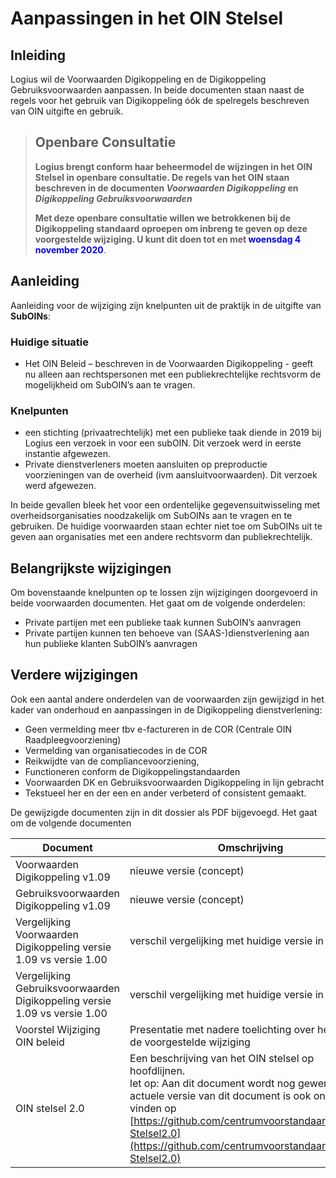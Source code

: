 # Aanpassingen in het OIN Stelsel 
## Inleiding 

Logius wil de Voorwaarden Digikoppeling en de Digikoppeling Gebruiksvoorwaarden aanpassen. In beide documenten staan naast de regels voor het gebruik van Digikoppeling óók de spelregels beschreven van OIN uitgifte en gebruik. 

> ## **Openbare Consultatie**
> 
> **Logius brengt conform haar beheermodel de wijzingen in het OIN Stelsel in openbare consultatie. De regels van het OIN staan beschreven in de documenten *Voorwaarden Digikoppeling*  en *Digikoppeling Gebruiksvoorwaarden*** 
>
> **Met deze openbare consultatie willen we betrokkenen bij de Digikoppeling standaard oproepen om inbreng te geven op deze voorgestelde wijziging. U kunt dit doen tot en met <span style="color:blue">woensdag 4 november 2020</span>**.

## Aanleiding

Aanleiding voor de wijziging zijn knelpunten uit de praktijk in de uitgifte van **SubOINs**: 

### Huidige situatie 

- Het OIN Beleid – beschreven in de Voorwaarden Digikoppeling - geeft nu alleen aan rechtspersonen met een publiekrechtelijke rechtsvorm de mogelijkheid om SubOIN’s aan te vragen.

### Knelpunten

- een stichting (privaatrechtelijk) met een publieke taak diende in 2019 bij Logius een verzoek in voor een subOIN. Dit verzoek werd in eerste instantie afgewezen.
- Private dienstverleners moeten aansluiten op preproductie voorzieningen van de overheid (ivm aansluitvoorwaarden). Dit verzoek werd afgewezen.

In beide gevallen bleek het voor een ordentelijke gegevensuitwisseling met overheidsorganisaties noodzakelijk om SubOINs aan te vragen en te gebruiken. De huidige voorwaarden staan echter niet toe om SubOINs uit te geven aan organisaties met een andere rechtsvorm dan publiekrechtelijk.

## Belangrijkste wijzigingen

Om bovenstaande knelpunten op te lossen zijn wijzigingen doorgevoerd in beide voorwaarden documenten. Het gaat om de volgende onderdelen:

- Private partijen met een publieke taak kunnen SubOIN’s aanvragen
- Private partijen kunnen ten behoeve van (SAAS-)dienstverlening aan hun publieke klanten SubOIN’s aanvragen

## Verdere wijzigingen

Ook een aantal andere onderdelen van de voorwaarden zijn gewijzigd in het kader van onderhoud en aanpassingen in de Digikoppeling dienstverlening:

- Geen vermelding meer tbv e-factureren in de COR (Centrale OIN Raadpleegvoorziening) 
- Vermelding van organisatiecodes in de COR
- Reikwijdte van de compliancevoorziening,  
- Functioneren conform de Digikoppelingstandaarden
- Voorwaarden DK en Gebruiksvoorwaarden Digikoppeling in lijn gebracht
- Tekstueel her en der een en ander verbeterd of consistent gemaakt.

De gewijzigde documenten zijn in dit dossier als PDF bijgevoegd. Het gaat om de volgende documenten 

|Document|Omschrijving|
|------------------------------------------------------|---|
|Voorwaarden Digikoppeling v1.09|nieuwe versie (concept)|
|Gebruiksvoorwaarden Digikoppeling v1.09|nieuwe versie (concept)|
|Vergelijking Voorwaarden Digikoppeling versie 1.09 vs versie 1.00|verschil vergelijking met huidige versie in detail|
|Vergelijking Gebruiksvoorwaarden Digikoppeling versie 1.09 vs versie 1.00|verschil vergelijking met huidige versie in detail|
|Voorstel Wijziging OIN beleid|Presentatie met nadere toelichting over het OIN en de voorgestelde wijziging|
|OIN stelsel 2.0|Een beschrijving van het OIN stelsel op hoofdlijnen.<br>let op: Aan dit document wordt nog gewerkt. De actuele versie van dit document is ook online te vinden op [https://github.com/centrumvoorstandaarden/OIN-Stelsel2.0](https://github.com/centrumvoorstandaarden/OIN-Stelsel2.0)|

